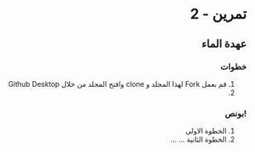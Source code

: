 
<div dir="rtl">

#  تمرين - 2
## عهدة الماء
### خطوات 
1. قم بعمل Fork لهذا المجلد و clone وافتح المجلد من خلال Github Desktop 
2. 

### !بونص 
1. الخطوة الاولى
2. الخطوة الثانية
...
...


<div dir="ltr">
  
</div>


</div>
